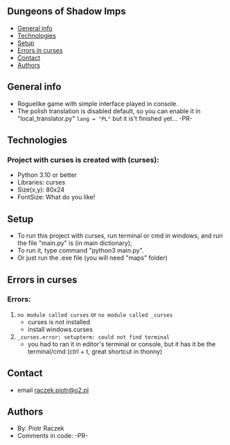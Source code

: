 ## Dungeons of Shadow Imps
* [General info](#general-info)
* [Technologies](#technologies)
* [Setup](#setup)
* [Errors in curses](#errors-in-curses)
* [Contact](#contact)
* [Authors](#authors)

## General info
* Roguelike game with simple interface played in console.
* The polish translation is disabled default, so you can enable it in "local_translator.py" `lang = "PL"` but it is't finished yet… -PR-
	
## Technologies
### Project with curses is created with (curses):
* Python 3.10 or better
* Libraries: curses
* Size(x,y): 80x24
* FontSize: What do you like!
	
## Setup
* To run this project with curses, run terminal or cmd in windows, and run the file "main.py" is (in main dictionary);
* To run it, type command "python3 main.py".
* Or just run the .exe file (you will need "maps" folder)
	
## Errors in curses
### Errors:
  1. `no module called curses` or `no module called _curses`
      *  curses is not installed
      *  install windows.curses
  2. `_curses.error: setupterm: could not find terminal`
      *  you had to ran it in editor's terminal or console, but it has it be the terminal/cmd (ctrl + t, great shortcut in thonny)

## Contact
* email raczek.piotr@o2.pl

## Authors
* By: Piotr Raczek
* Comments in code: -PR-
